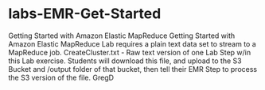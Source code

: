 # labs-EMR-Get-Started
Getting Started with Amazon Elastic MapReduce
Getting Started with Amazon Elastic MapReduce Lab requires a plain text data set to stream to a MapReduce job. CreateCluster.txt - Raw text version of one Lab Step w/in this Lab exercise. Students will download this file, and upload to the S3 Bucket and /output folder of that bucket, then tell their EMR Step to process the S3 version of the file. GregD
